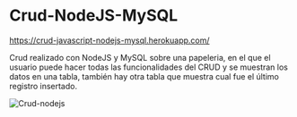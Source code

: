 # Crud-NodeJS-MySQL

https://crud-javascript-nodejs-mysql.herokuapp.com/

Crud realizado con NodeJS y MySQL sobre una papeleria, en el que el usuario puede hacer todas las funcionalidades del CRUD y se muestran los datos en una tabla, también hay otra tabla que muestra cual fue el último registro insertado.

![Crud-nodejs](https://user-images.githubusercontent.com/55358669/73220937-9bb6be80-412d-11ea-9e15-10a83df98576.png)
